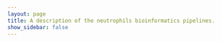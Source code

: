 ```yaml
---
layout: page
title: A description of the neutrophils bioinformatics pipelines.
show_sidebar: false
---
```

